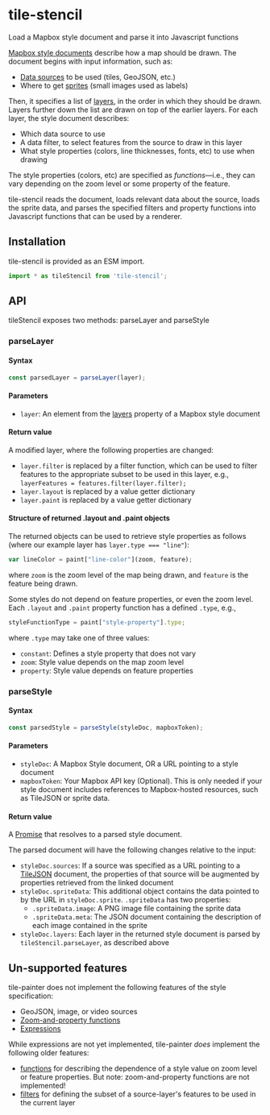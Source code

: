 # tile-stencil

Load a Mapbox style document and parse it into Javascript functions

[Mapbox style documents] describe how a map should be drawn. The document
begins with input information, such as:
- [Data sources] to be used (tiles, GeoJSON, etc.)
- Where to get [sprites]  (small images used as labels)

Then, it specifies a list of [layers], in the order in which they should be
drawn. Layers further down the list are drawn on top of the earlier layers.
For each layer, the style document describes:
- Which data source to use
- A data filter, to select features from the source to draw in this layer
- What style properties (colors, line thicknesses, fonts, etc) to use when 
  drawing

The style properties (colors, etc) are specified as *functions*&mdash;i.e., 
they can vary depending on the zoom level or some property of the feature.

tile-stencil reads the document, loads relevant data about the source, loads 
the sprite data, and parses the specified filters and property functions into 
Javascript functions that can be used by a renderer.

[Mapbox style documents]: https://docs.mapbox.com/mapbox-gl-js/style-spec/
[Data sources]: https://docs.mapbox.com/mapbox-gl-js/style-spec/#sources
[sprites]: https://docs.mapbox.com/mapbox-gl-js/style-spec/#sprite
[layers]: https://docs.mapbox.com/mapbox-gl-js/style-spec/#layers


## Installation
tile-stencil is provided as an ESM import.
```javascript
import * as tileStencil from 'tile-stencil';
```

## API
tileStencil exposes two methods: parseLayer and parseStyle

### parseLayer

#### Syntax
```javascript
const parsedLayer = parseLayer(layer);
```

#### Parameters
- `layer`: An element from the [layers] property of a Mapbox style document

#### Return value
A modified layer, where the following properties are changed:
- `layer.filter` is replaced by a filter function, which can be used to filter
  features to the appropriate subset to be used in this layer, e.g.,
  `layerFeatures = features.filter(layer.filter);`
- `layer.layout` is replaced by a value getter dictionary
- `layer.paint` is replaced by a value getter dictionary

#### Structure of returned .layout and .paint objects
The returned objects can be used to retrieve style properties as follows
(where our example layer has `layer.type === "line"`):
```javascript
var lineColor = paint["line-color"](zoom, feature);
```
where `zoom` is the zoom level of the map being drawn, and `feature` is the
feature being drawn.

Some styles do not depend on feature properties, or even the zoom level.
Each `.layout` and `.paint` property function has a defined `.type`, e.g.,
```javascript
styleFunctionType = paint["style-property"].type;
```
where `.type` may take one of three values:
- `constant`: Defines a style property that does not vary
- `zoom`: Style value depends on the map zoom level
- `property`: Style value depends on feature properties

### parseStyle

#### Syntax
```javascript
const parsedStyle = parseStyle(styleDoc, mapboxToken);
```

#### Parameters
- `styleDoc`: A Mapbox Style document, OR a URL pointing to a style document
- `mapboxToken`: Your Mapbox API key (Optional). This is only needed if your
  style document includes references to Mapbox-hosted resources, such as
  TileJSON or sprite data.

#### Return value
A [Promise] that resolves to a parsed style document.

The parsed document will have the following changes relative to the input:
- `styleDoc.sources`: If a source was specified as a URL pointing to a
  [TileJSON] document, the properties of that source will be augmented by
  properties retrieved from the linked document
- `styleDoc.spriteData`: This additional object contains the data pointed to
  by the URL in `styleDoc.sprite`. `.spriteData` has two properties:
  - `.spriteData.image`: A PNG image file containing the sprite data
  - `.spriteData.meta`: The JSON document containing the description of each
    image contained in the sprite
- `styleDoc.layers`: Each layer in the returned style document is parsed by
  `tileStencil.parseLayer`, as described above

[Promise]: https://developer.mozilla.org/en-US/docs/Web/JavaScript/Reference/Global_Objects/Promise
[TileJSON]: https://github.com/mapbox/tilejson-spec

## Un-supported features
tile-painter does not implement the following features of the style
specification:
- GeoJSON, image, or video sources
- [Zoom-and-property functions](https://docs.mapbox.com/mapbox-gl-js/style-spec/#types-function-zoom-property)
- [Expressions](https://docs.mapbox.com/mapbox-gl-js/style-spec/#expressions)

While expressions are not yet implemented, tile-painter *does* implement the
following older features:
- [functions](https://docs.mapbox.com/mapbox-gl-js/style-spec/#other-function)
  for describing the dependence of a style value on zoom level or feature
  properties. But note: zoom-and-property functions are not implemented!
- [filters](https://docs.mapbox.com/mapbox-gl-js/style-spec/#other-filter)
  for defining the subset of a source-layer's features to be used in the
  current layer
